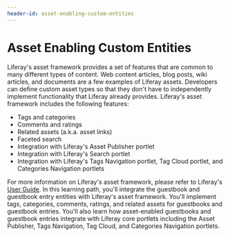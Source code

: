 ```yaml
---
header-id: asset-enabling-custom-entities
---
```


# Asset Enabling Custom Entities

Liferay's asset framework provides a set of features that are common to many
different types of content. Web content articles, blog posts, wiki articles, and
documents are a few examples of Liferay assets. Developers can define custom
asset types so that they don't have to independently implement functionality
that Liferay already provides. Liferay's asset framework includes the following
features:

- Tags and categories
- Comments and ratings
- Related assets (a.k.a. asset links)
- Faceted search
- Integration with Liferay's Asset Publisher portlet
- Integration with Liferay's Search portlet
- Integration with Liferay's Tags Navigation portlet, Tag Cloud portlet, and
  Categories Navigation portlets

For more information on Liferay's asset framework, please refer to Liferay's
[User Guide](http://www.liferay.com/documentation/liferay-portal/6.2/user-guide/-/ai/displaying-content-dynamically-liferay-portal-6-2-user-guide-06-en).
In this learning path, you'll integrate the guestbook and guestbook entry
entities with Liferay's asset framework. You'll implement tags, categories,
comments, ratings, and related assets for guestbooks and guestbook entries.
You'll also learn how asset-enabled guestbooks and guestbook entries integrate
with Liferay core portlets including the Asset Publisher, Tags Navigation, Tag
Cloud, and Categories Navigation portlets.
